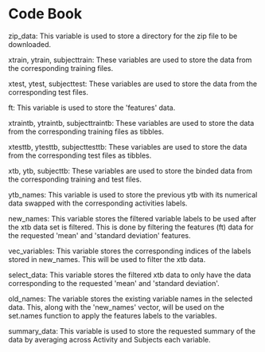 # Code Book

zip_data: This variable is used to store a directory for the zip file to be downloaded.

xtrain, ytrain, subjecttrain: These variables are used to store the data from the corresponding training files.

xtest, ytest, subjecttest: These variables are used to store the data from the corresponding test files.

ft: This variable is used to store the 'features' data.

xtraintb, ytraintb, subjecttraintb: These variables are used to store the data from the corresponding training files as tibbles.

xtesttb, ytesttb, subjecttesttb: These variables are used to store the data from the corresponding test files as tibbles.

xtb, ytb, subjecttb: These variables are used to store the binded data from the corresponding training and test files.

ytb_names: This variable is used to store the previous ytb with its numerical data swapped with the corresponding activities labels.

new_names: This variable stores the filtered variable labels to be used after the xtb data set is filtered. This is done by filtering the features (ft) data for the requested 'mean' and 'standard deviation' features. 

vec_variables: This variable stores the corresponding indices of the labels stored in new_names. This will be used to filter the xtb data. 

select_data: This variable stores the filtered xtb data to only have the data corresponding to the requested 'mean' and 'standard deviation'.

old_names: The variable stores the existing variable names in the selected data. This, along with the 'new_names' vector, will be used on the set.names function to apply the features labels to the variables. 

summary_data: This variable is used to store the requested summary of the data by averaging across Activity and Subjects each variable.

